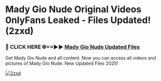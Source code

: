 # Mady Gio Nude Original Videos 0nlyFans Leaked - Files Updated! (2zxd)

<h3>🔴 CLICK HERE 🌐==►► <a href="https://tinyurl.com/52m3yx9h" rel="nofollow">Mady Gio Nude Updated Files</a></h3>

Get Mady Gio Nude and all content. Now you can access all videos and pictures of Mady Gio Nude. New Updated Files 2025!

[![2zxd](https://i.imgur.com/TnHtlc8.gif)](https://tinyurl.com/52m3yx9h)

